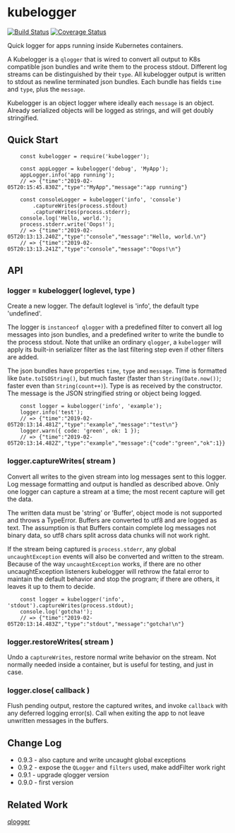 kubelogger
==========
[![Build Status](https://travis-ci.org/andrasq/node-kubelogger.svg?branch=master)](https://travis-ci.org/andrasq/node-kubelogger)
[![Coverage Status](https://coveralls.io/repos/github/andrasq/node-kubelogger/badge.svg?branch=master)](https://coveralls.io/github/andrasq/node-kubelogger?branch=master)

Quick logger for apps running inside Kubernetes containers.

A Kubelogger is a `qlogger` that is wired to convert all output to K8s compatible json
bundles and write them to the process stdout.  Different log streams can be distinguished by
their `type`.  All kubelogger output is written to stdout as newline terminated json bundles.
Each bundle has fields `time` and `type`, plus the `message`.

Kubelogger is an object logger where ideally each `message` is an object.  Already serialized
objects will be logged as strings, and will get doubly stringified.


Quick Start
-----------

        const kubelogger = require('kubelogger');

        const appLogger = kubelogger('debug', 'MyApp');
        appLogger.info('app running');
        // => {"time":"2019-02-05T20:15:45.830Z","type":"MyApp","message":"app running"}

        const consoleLogger = kubelogger('info', 'console')
            .captureWrites(process.stdout)
            .captureWrites(process.stderr);
        console.log('Hello, world.');
        process.stderr.write('Oops!');
        // => {"time":"2019-02-05T20:13:13.240Z","type":"console","message":"Hello, world.\n"}
        // => {"time":"2019-02-05T20:13:13.241Z","type":"console","message":"Oops!\n"}


API
---

### logger = kubelogger( loglevel, type )

Create a new logger.  The default loglevel is 'info', the default type 'undefined'.

The logger is `instanceof qlogger` with a predefined filter to convert all log messages into
json bundles, and a predefined writer to write the bundle to the process stdout.  Note that
unlike an ordinary `qlogger`, a `kubelogger` will apply its built-in serializer filter as the
last filtering step even if other filters are added.

The json bundles have properties `time`, `type` and `message`.  Time is formatted like
`Date.toISOString()`, but much faster (faster than `String(Date.now())`; faster even than
`String(count++)`).  Type is as received by the constructor.  The message is the JSON
stringified string or object being logged.

        const logger = kubelogger('info', 'example');
        logger.info('test');
        // => {"time":"2019-02-05T20:13:14.481Z","type":"example","message":"test\n"}
        logger.warn({ code: 'green', ok: 1 });
        // => {"time":"2019-02-05T20:13:14.482Z","type":"example","message":{"code":"green","ok":1}}

### logger.captureWrites( stream )

Convert all writes to the given stream into log messages sent to this logger.  Log message
formatting and output is handled as described above.  Only one logger can capture a stream
at a time; the most recent capture will get the data.

The written data must be 'string' or 'Buffer', object mode is not supported and throws a
TypeError.  Buffers are converted to utf8 and are logged as text.  The assumption is that
Buffers contain complete log messages not binary data, so utf8 chars split across data
chunks will not work right.

If the stream being captured is `process.stderr`, any global `uncaughtException` events
will also be converted and written to the stream.  Because of the way `uncaughtException`
works, if there are no other uncaughtException listeners kubelogger will rethrow the fatal
error to maintain the default behavior and stop the program; if there are others, it
leaves it up to them to decide.

        const logger = kubelogger('info', 'stdout').captureWrites(process.stdout);
        console.log('gotcha!');
        // => {"time":"2019-02-05T20:13:14.483Z","type":"stdout","message":"gotcha!\n"}

### logger.restoreWrites( stream )

Undo a `captureWrites`, restore normal write behavior on the stream.  Not normally needed
inside a container, but is useful for testing, and just in case.

### logger.close( callback )

Flush pending output, restore the captured writes, and invoke `callback` with any deferred
logging error(s).  Call when exiting the app to not leave unwritten messages in the buffers.


Change Log
----------

- 0.9.3 - also capture and write uncaught global exceptions
- 0.9.2 - expose the `QLogger` and `filters` used, make addFilter work right
- 0.9.1 - upgrade qlogger version
- 0.9.0 - first version


Related Work
------------

[qlogger](https://github.com/andrasq/qlogger)
